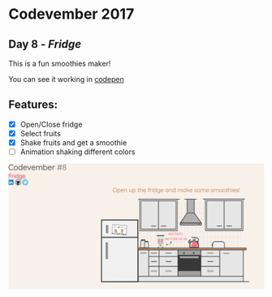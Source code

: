 # Codevember 2017

## Day 8 - *Fridge*

This is a fun smoothies maker!

You can see it working in [codepen](https://codepen.io/RominaMartin/full/GOrKwG/)

## Features:
- [x] Open/Close fridge
- [x] Select fruits
- [x] Shake fruits and get a smoothie
- [ ] Animation shaking different colors

![](fridge.gif)